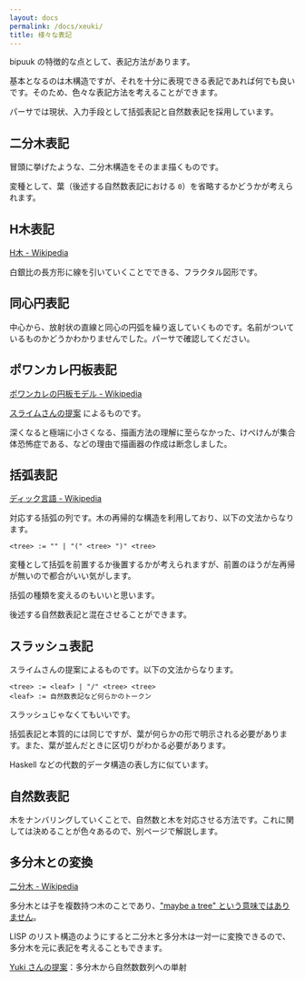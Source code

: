 ```yaml
---
layout: docs
permalink: /docs/xeuki/
title: 様々な表記
---
```


bipuuk の特徴的な点として、表記方法があります。

基本となるのは木構造ですが、それを十分に表現できる表記であれば何でも良いです。そのため、色々な表記方法を考えることができます。

パーサでは現状、入力手段として括弧表記と自然数表記を採用しています。


## 二分木表記

冒頭に挙げたような、二分木構造をそのまま描くものです。

変種として、葉（後述する自然数表記における `0`）を省略するかどうかが考えられます。


## H木表記

[H木 - Wikipedia](https://ja.wikipedia.org/wiki/H%E6%9C%A8)

白銀比の長方形に線を引いていくことでできる、フラクタル図形です。


## 同心円表記

中心から、放射状の直線と同心の円弧を繰り返していくものです。名前がついているものかどうかわかりませんでした。パーサで確認してください。


## ポワンカレ円板表記

[ポワンカレの円板モデル - Wikipedia](https://ja.wikipedia.org/wiki/%E3%83%9D%E3%83%AF%E3%83%B3%E3%82%AB%E3%83%AC%E3%81%AE%E5%86%86%E6%9D%BF%E3%83%A2%E3%83%87%E3%83%AB)

[スライムさんの提案](https://twitter.com/slaimsan/status/1063052016178540544) によるものです。

深くなると極端に小さくなる、描画方法の理解に至らなかった、けぺけんが集合体恐怖症である、などの理由で描画器の作成は断念しました。


## 括弧表記

[ディック言語 - Wikipedia](https://ja.wikipedia.org/wiki/%E3%83%87%E3%82%A3%E3%83%83%E3%82%AF%E8%A8%80%E8%AA%9E)

対応する括弧の列です。木の再帰的な構造を利用しており、以下の文法からなります。

```
<tree> := "" | "(" <tree> ")" <tree>
```

変種として括弧を前置するか後置するかが考えられますが、前置のほうが左再帰が無いので都合がいい気がします。

括弧の種類を変えるのもいいと思います。

後述する自然数表記と混在させることができます。


## スラッシュ表記

スライムさんの提案によるものです。以下の文法からなります。

```
<tree> := <leaf> | "/" <tree> <tree>
<leaf> := 自然数表記など何らかのトークン
```

スラッシュじゃなくてもいいです。

括弧表記と本質的には同じですが、葉が何らかの形で明示される必要があります。また、葉が並んだときに区切りがわかる必要があります。

Haskell などの代数的データ構造の表し方に似ています。


## 自然数表記

木をナンバリングしていくことで、自然数と木を対応させる方法です。これに関しては決めることが色々あるので、別ページで解説します。


## 多分木との変換

[二分木 - Wikipedia](https://ja.wikipedia.org/wiki/%E4%BA%8C%E5%88%86%E6%9C%A8#N%E9%80%B2%E6%9C%A8%E3%81%AE%E4%BA%8C%E5%88%86%E6%9C%A8%E8%A1%A8%E7%8F%BE)

多分木とは子を複数持つ木のことであり、["maybe a tree" という意味ではありません](https://translate.google.co.jp/?hl=ja#view=home&op=translate&sl=ja&tl=en&text=%E5%A4%9A%E5%88%86%E6%9C%A8)。

LISP のリスト構造のようにすると二分木と多分木は一対一に変換できるので、多分木を元に表記を考えることもできます。

[Yuki さんの提案](https://twitter.com/Yuki_jukjis/status/1108341081677037570)：多分木から自然数数列への単射
